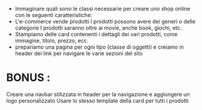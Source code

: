- Immaginare quali sono le classi necessarie per creare uno shop online con le seguenti caratteristiche:
- L'e-commerce vende prodotti
  I prodotti possono avere dei generi o delle categorie
  I prodotti saranno oltre ai movie, anche book, giochi, etc.
- Stampiamo delle card contenenti i dettagli dei vari prodotti, come immagine, titolo, prezzo, ecc.
- prepariamo una pagina per ogni tipo (classe di oggetti) e creiamo in header dei link per navigare le varie sezioni del sito

# BONUS :

Creare una navbar stilizzata in header per la navigazione e aggiungere un logo personalizzato
Usare lo stesso template della card per tutti i prodotti
